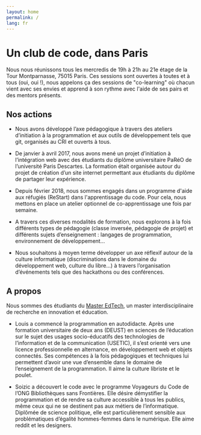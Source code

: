 ```yaml
---
layout: home
permalink: /
lang: fr
---
```


# Un club de code, dans Paris

Nous nous réunissons tous les mercredis de 19h à 21h au 21e étage de la Tour Montparnasse, 75015 Paris. Ces sessions sont ouvertes à toutes et à tous (oui, oui !), nous appelons ça des sessions de "co-learning" où chacun vient avec ses envies et apprend à son rythme avec l'aide de ses pairs et des mentors présents.

## Nos actions

- Nous avons développé l’axe pédagogique à travers des ateliers d’initiation à la programmation et aux outils de développement tels que git, organisés au CRI et ouverts à tous.

- De janvier à avril 2017, nous avons mené un projet d’initiation à l’intégration web avec des étudiants du diplôme universitaire PaRéO de l’université Paris Descartes. La formation était organisée autour du projet de création d’un site internet permettant aux étudiants du diplôme de partager leur expérience.

- Depuis février 2018, nous sommes engagés dans un programme d'aide aux réfugiés (ReStart) dans l'apprentissage du code. Pour cela, nous mettons en place un atelier optionnel de co-apprentissage une fois par semaine.

- A travers ces diverses modalités de formation, nous explorons à la fois différents types de pédagogie (classe inversée, pédagogie de projet) et différents sujets d’enseignement : langages de programmation, environnement de développement… 

- Nous souhaitons à moyen terme développer un axe réflexif autour de la culture informatique (discriminations dans le domaine du développement web, culture du libre…) à travers l’organisation d’événements tels que des hackathons ou des conférences.

## A propos

Nous sommes des étudiants du [Master EdTech](https://cri-paris.org/aire-edtech-master/), un master interdisciplinaire de recherche en innovation et éducation.

- Louis a commencé la programmation en autodidacte. Après une formation universitaire de deux ans (DEUST) en sciences de l’éducation sur le sujet des usages socio-éducatifs des technologies de l’information et de la communication (USETIC), il s’est orienté vers une licence professionnelle en alternance, en développement web et objets connectés. Ses compétences à la fois pédagogiques et techniques lui permettent d’avoir une vue d’ensemble dans le domaine de l’enseignement de la programmation. Il aime la culture libriste et le poulet.

- Soizic a découvert le code avec le programme Voyageurs du Code de l’ONG Bibliothèques sans Frontières. Elle désire démystifier la programmation et de rendre sa culture accessible à tous les publics, même ceux qui ne se destinent pas aux métiers de l’informatique. Diplômée de science politique, elle est particulièrement sensible aux problématiques d’égalité hommes-femmes dans le numérique. Elle aime reddit et les designers.